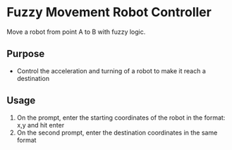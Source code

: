 # Fuzzy Movement Robot Controller
Move a robot from point A to B with fuzzy logic.

## Purpose
- Control the acceleration and turning of a robot to make it reach a destination

## Usage
1. On the prompt, enter the starting coordinates of the robot in the format: x,y and hit enter
2. On the second prompt, enter the destination coordinates in the same format

